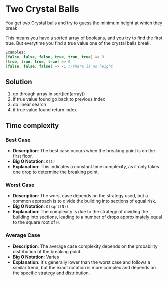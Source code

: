 # Two Crystal Balls
You get two Crystal balls and try to guess the minimum height at which they break
 
This means you have a sorted array of booleans, and you try to find the first true. But everytime you find a true value one of the crystal balls break.
<br>

```c
Examples:
[false, false, false, true, true, true] => 3
[true, true, true, true] => 0
[false, false, false] => -1 //there is no height
```

## Solution

1. go through array in sqrt(len(array))
2. if true value found go back to previous index
3. do linear search
4. if true value found return index


## Time complexity
### Best Case

- **Description**: The best case occurs when the breaking point is on the first floor.
- **Big O Notation**: `O(1)`
- **Explanation**: This indicates a constant time complexity, as it only takes one drop to determine the breaking point.

### Worst Case

- **Description**: The worst case depends on the strategy used, but a common approach is to divide the building into sections of equal risk.
- **Big O Notation**: `O(sqrt(N))`
- **Explanation**: The complexity is due to the strategy of dividing the building into sections, leading to a number of drops approximately equal to the square root of `N`.

### Average Case

- **Description**: The average case complexity depends on the probability distribution of the breaking point.
- **Big O Notation**: Varies
- **Explanation**: It's generally lower than the worst case and follows a similar trend, but the exact notation is more complex and depends on the specific strategy and distribution.





